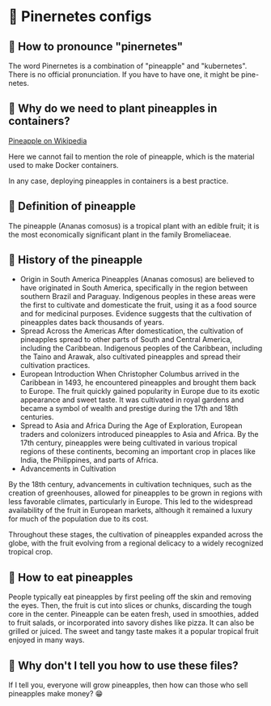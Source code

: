 # 🍍 Pinernetes configs

## 🍍 How to pronounce "pinernetes"

The word Pinernetes is a combination of "pineapple" and "kubernetes". There is no official pronunciation. If you have to have one, it might be pine-netes.

## 🍍 Why do we need to plant pineapples in containers?

[Pineapple on Wikipedia](https://en.wikipedia.org/wiki/Pineapple)

Here we cannot fail to mention the role of pineapple, which is the material used to make Docker containers.

In any case, deploying pineapples in containers is a best practice.

## 🍍 Definition of pineapple

The pineapple (Ananas comosus) is a tropical plant with an edible fruit; it is the most economically significant plant in the family Bromeliaceae.

## 🍍 History of the pineapple

* Origin in South America
Pineapples (Ananas comosus) are believed to have originated in South America, specifically in the region between southern Brazil and Paraguay. Indigenous peoples in these areas were the first to cultivate and domesticate the fruit, using it as a food source and for medicinal purposes. Evidence suggests that the cultivation of pineapples dates back thousands of years.
* Spread Across the Americas
After domestication, the cultivation of pineapples spread to other parts of South and Central America, including the Caribbean. Indigenous peoples of the Caribbean, including the Taino and Arawak, also cultivated pineapples and spread their cultivation practices. 
* European Introduction
When Christopher Columbus arrived in the Caribbean in 1493, he encountered pineapples and brought them back to Europe. The fruit quickly gained popularity in Europe due to its exotic appearance and sweet taste. It was cultivated in royal gardens and became a symbol of wealth and prestige during the 17th and 18th centuries.
* Spread to Asia and Africa
During the Age of Exploration, European traders and colonizers introduced pineapples to Asia and Africa. By the 17th century, pineapples were being cultivated in various tropical regions of these continents, becoming an important crop in places like India, the Philippines, and parts of Africa.
* Advancements in Cultivation

By the 18th century, advancements in cultivation techniques, such as the creation of greenhouses, allowed for pineapples to be grown in regions with less favorable climates, particularly in Europe. This led to the widespread availability of the fruit in European markets, although it remained a luxury for much of the population due to its cost.

Throughout these stages, the cultivation of pineapples expanded across the globe, with the fruit evolving from a regional delicacy to a widely recognized tropical crop.

## 🍍 How to eat pineapples

People typically eat pineapples by first peeling off the skin and removing the eyes. Then, the fruit is cut into slices or chunks, discarding the tough core in the center. Pineapple can be eaten fresh, used in smoothies, added to fruit salads, or incorporated into savory dishes like pizza. It can also be grilled or juiced. The sweet and tangy taste makes it a popular tropical fruit enjoyed in many ways.

## 🍍 Why don't I tell you how to use these files?

If I tell you, everyone will grow pineapples, then how can those who sell pineapples make money? 😁